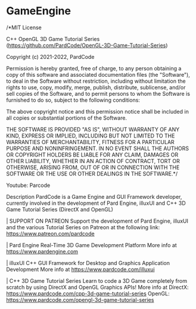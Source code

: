 # GameEngine

/*MIT License

C++ OpenGL 3D Game Tutorial Series (https://github.com/PardCode/OpenGL-3D-Game-Tutorial-Series)

Copyright (c) 2021-2022, PardCode

Permission is hereby granted, free of charge, to any person obtaining a copy
of this software and associated documentation files (the "Software"), to deal
in the Software without restriction, including without limitation the rights
to use, copy, modify, merge, publish, distribute, sublicense, and/or sell
copies of the Software, and to permit persons to whom the Software is
furnished to do so, subject to the following conditions:

The above copyright notice and this permission notice shall be included in all
copies or substantial portions of the Software.

THE SOFTWARE IS PROVIDED "AS IS", WITHOUT WARRANTY OF ANY KIND, EXPRESS OR
IMPLIED, INCLUDING BUT NOT LIMITED TO THE WARRANTIES OF MERCHANTABILITY,
FITNESS FOR A PARTICULAR PURPOSE AND NONINFRINGEMENT. IN NO EVENT SHALL THE
AUTHORS OR COPYRIGHT HOLDERS BE LIABLE FOR ANY CLAIM, DAMAGES OR OTHER
LIABILITY, WHETHER IN AN ACTION OF CONTRACT, TORT OR OTHERWISE, ARISING FROM,
OUT OF OR IN CONNECTION WITH THE SOFTWARE OR THE USE OR OTHER DEALINGS IN THE
SOFTWARE.*/



Youtube: Parcode

Description
PardCode is a Game Engine and GUI Framework developer, 
currently involved in the development of Pard Engine, illuxUI and C++ 3D Game Tutorial Series (DirectX and OpenGL)

| SUPPORT ON PATREON
Support the development of Pard Engine, illuxUI and the various Tutorial Series on 
Patreon at the following link: https://www.patreon.com/pardcode

| Pard Engine
Real-Time 3D Game Development Platform
More info at https://www.pardengine.com

| illuxUI
C++ GUI Framework for Desktop and Graphics Application Development
More info at https://www.pardcode.com/illuxui

| C++ 3D Game Tutorial Series
Learn to code a 3D Game completely from scratch by using DirectX and OpenGL Graphics APIs! 
More info at 
DirectX: https://www.pardcode.com/cpp-3d-game-tutorial-series
OpenGL: https://www.pardcode.com/opengl-3d-game-tutorial-series
